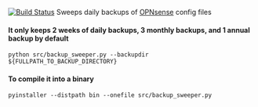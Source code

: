 [![Build Status](https://travis-ci.org/mike-seagull/backup_sweeper.svg?branch=master)](https://travis-ci.org/mike-seagull/backup_sweeper)
Sweeps daily backups of [OPNsense](https://opnsense.org/) config files
<h4>It only keeps 2 weeks of daily backups, 3 monthly backups, and 1 annual backup by default</h4>
<code>python src/backup_sweeper.py --backupdir ${FULLPATH_TO_BACKUP_DIRECTORY}</code>
<h4>To compile it into a binary</h4>
<code>pyinstaller --distpath bin --onefile src/backup_sweeper.py</code>
